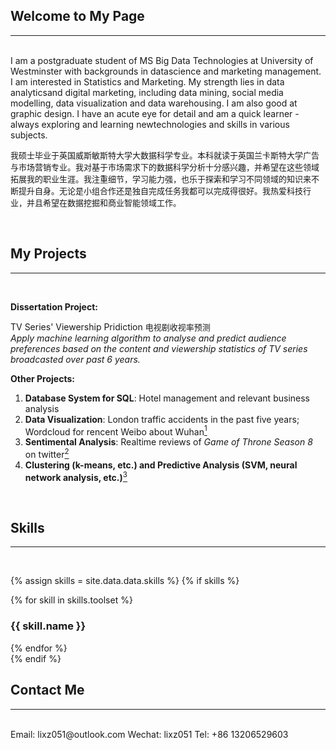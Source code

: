 ## Welcome to My Page  
---

<br/>
I am a postgraduate student of MS Big Data Technologies at University of Westminster with backgrounds in datascience and marketing management. I am interested in Statistics and Marketing. My strength lies in data analyticsand digital marketing, including data mining, social media modelling, data visualization and data warehousing. I am also good at graphic design. I have an acute eye for detail and am a quick learner - always exploring and learning newtechnologies and skills in various subjects. <br/>
  
<font size="2">我硕士毕业于英国威斯敏斯特大学大数据科学专业。本科就读于英国兰卡斯特大学广告与市场营销专业。我对基于市场需求下的数据科学分析十分感兴趣，并希望在这些领域拓展我的职业生涯。我注重细节，学习能力强，也乐于探索和学习不同领域的知识来不断提升自身。无论是小组合作还是独自完成任务我都可以完成得很好。我热爱科技行业，并且希望在数据挖掘和商业智能领域工作。</font>

<br/>

## My Projects
---

<br/>

**Dissertation Project:** 

TV Series' Viewership Pridiction <font size="2">电视剧收视率预测</font>  
*Apply machine learning algorithm to analyse and predict audience preferences based on the content and viewership statistics of TV series broadcasted over past 6 years.*  

**Other Projects:**
1. **Database System for SQL**: Hotel management and relevant business analysis
2. **Data Visualization**: London traffic accidents in the past five years; Wordcloud for rencent Weibo about Wuhan[<sup>1</sup>](https://ellelenlee.github.io/Xinzhu-Li/docs/WuHan.pdf)
3. **Sentimental Analysis**: Realtime reviews of *Game of Throne Season 8* on twitter[<sup>2</sup>](https://ellelenlee.github.io/Xinzhu-Li/docs/GOT_Twitter.pdf)
4. **Clustering (k-means, etc.) and Predictive Analysis (SVM, neural network analysis, etc.)**[<sup>3</sup>](https://github.com/ellelenlee/data-mining)

<br/>

## Skills
---

<br/>

{% assign skills = site.data.data.skills %}
{% if skills %}
<section class="skills-section section">
  <div class="skillset">
    {% for skill in skills.toolset %}
    <div class="item">
      <h3 class="level-title">{{ skill.name }}</h3>
      <div class="level-bar">
        <div class="level-bar-inner" data-level="{{ skill.level }}">
        </div>
      </div><!--//level-bar-->
    </div><!--//item-->
    {% endfor %}
  </div>
</section><!--//skills-section-->
{% endif %}

<br/>

## Contact Me
---

<br/>
Email: lixz051@outlook.com  
Wechat: lixz051  
Tel: +86 13206529603




